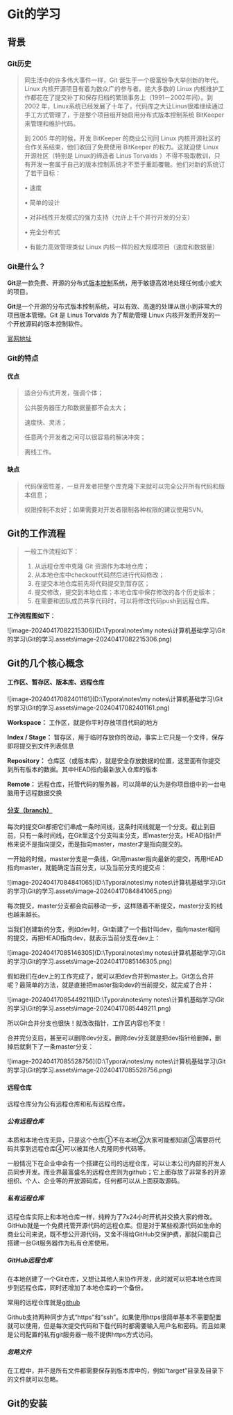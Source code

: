 # Git的学习

## 背景

### Git历史

> 同生活中的许多伟大事件一样，Git 诞生于一个极富纷争大举创新的年代。Linux 内核开源项目有着为数众广的参与者。绝大多数的 Linux 内核维护工作都花在了提交补丁和保存归档的繁琐事务上（1991－2002年间）。到 2002 年，Linux系统已经发展了十年了，代码库之大让Linus很难继续通过手工方式管理了，于是整个项目组开始启用分布式版本控制系统 BitKeeper 来管理和维护代码。
>
> 到 2005 年的时候，开发 BitKeeper 的商业公司同 Linux 内核开源社区的合作关系结束，他们收回了免费使用 BitKeeper 的权力。这就迫使 Linux 开源社区（特别是 Linux的缔造者 Linus Torvalds ）不得不吸取教训，只有开发一套属于自己的版本控制系统才不至于重蹈覆辙。他们对新的系统订了若干目标：
>
> • 速度
>
> • 简单的设计
>
> • 对非线性开发模式的强力支持（允许上千个并行开发的分支）
>
> • 完全分布式
>
> • 有能力高效管理类似 Linux 内核一样的超大规模项目（速度和数据量）

### Git是什么？

**Git**是一款免费、开源的分布式[版本控制](https://blog.csdn.net/ThinkWon/article/details/101449228)系统，用于敏捷高效地处理任何或小或大的项目。

**Git**是一个开源的分布式版本控制系统，可以有效、高速的处理从很小到非常大的项目版本管理。Git 是 Linus Torvalds 为了帮助管理 Linux 内核开发而开发的一个开放源码的版本控制软件。

[官网地址](https://git-scm.com/)

### Git的特点

#### 优点

> 适合分布式开发，强调个体；
>
> 公共服务器压力和数据量都不会太大；
>
> 速度快、灵活；
>
> 任意两个开发者之间可以很容易的解决冲突；
>
> 离线工作。

#### 缺点

> 代码保密性差，一旦开发者把整个库克隆下来就可以完全公开所有代码和版本信息；
>
> 权限控制不友好；如果需要对开发者限制各种权限的建议使用SVN。

## Git的工作流程

> 一般工作流程如下：
>
> 1. 从远程仓库中克隆 Git 资源作为本地仓库；
> 2. 从本地仓库中checkout代码然后进行代码修改；
> 3. 在提交本地仓库前先将代码提交到暂存区；
> 4. 提交修改，提交到本地仓库；本地仓库中保存修改的各个历史版本；
> 5. 在需要和团队成员共享代码时，可以将修改代码push到远程仓库。

**工作流程图如下**：

![image-20240417082215306](D:\Typora\notes\my notes\计算机基础学习\Git的学习\Git的学习.assets\image-20240417082215306.png)

## Git的几个核心概念

#### 工作区、暂存区、版本库、远程仓库

![image-20240417082401161](D:\Typora\notes\my notes\计算机基础学习\Git的学习\Git的学习.assets\image-20240417082401161.png)

**Workspace：** 工作区，就是你平时存放项目代码的地方

**Index / Stage：** 暂存区，用于临时存放你的改动，事实上它只是一个文件，保存即将提交到文件列表信息

**Repository：** 仓库区（或版本库），就是安全存放数据的位置，这里面有你提交到所有版本的数据。其中HEAD指向最新放入仓库的版本

**Remote：** 远程仓库，托管代码的服务器，可以简单的认为是你项目组中的一台电脑用于远程数据交换

#### [分支（branch）](https://zhuanlan.zhihu.com/p/268687184)

每次的提交Git都把它们串成一条时间线，这条时间线就是一个分支。截止到目前，只有一条时间线，在Git里这个分支叫主分支，即master分支。HEAD指针严格来说不是指向提交，而是指向master，master才是指向提交的。

一开始的时候，master分支是一条线，Git用master指向最新的提交，再用HEAD指向master，就能确定当前分支，以及当前分支的提交点：

![image-20240417084841065](D:\Typora\notes\my notes\计算机基础学习\Git的学习\Git的学习.assets\image-20240417084841065.png)

每次提交，master分支都会向前移动一步，这样随着不断提交，master分支的线也越来越长。

当我们创建新的分支，例如dev时，Git新建了一个指针叫dev，指向master相同的提交，再把HEAD指向dev，就表示当前分支在dev上：

![image-20240417085146305](D:\Typora\notes\my notes\计算机基础学习\Git的学习\Git的学习.assets\image-20240417085146305.png)

假如我们在dev上的工作完成了，就可以把dev合并到master上。Git怎么合并呢？最简单的方法，就是直接把master指向dev的当前提交，就完成了合并：

![image-20240417085449211](D:\Typora\notes\my notes\计算机基础学习\Git的学习\Git的学习.assets\image-20240417085449211.png)

所以Git合并分支也很快！就改改指针，工作区内容也不变！

合并完分支后，甚至可以删除dev分支。删除dev分支就是把dev指针给删掉，删掉后就剩下了一条master分支：

![image-20240417085528756](D:\Typora\notes\my notes\计算机基础学习\Git的学习\Git的学习.assets\image-20240417085528756.png)

#### 远程仓库

远程仓库分为公有远程仓库和私有远程仓库。

##### 公有远程仓库

本质和本地仓库无异，只是这个仓库①不在本地②大家可能都知道③需要将代码共享到远程仓库④可以被其他人克隆同步代码等。

一般情况下在企业中会有一个搭建在公司的远程仓库，可以让本公司内部的开发人员同步开发。而业界最富盛名的远程仓库则为github；它上面存放了非常多的开源组织、个人、企业等的开放源码库，任何都可以从上面获取源码。

##### 私有远程仓库

远程仓库实际上和本地仓库一样，纯粹为了7x24小时开机并交换大家的修改。GitHub就是一个免费托管开源代码的远程仓库。但是对于某些视源代码如生命的商业公司来说，既不想公开源代码，又舍不得给GitHub交保护费，那就只能自己搭建一台Git服务器作为私有仓库使用。

##### GitHub远程仓库

在本地创建了一个Git仓库，又想让其他人来协作开发，此时就可以把本地仓库同步到远程仓库，同时还增加了本地仓库的一个备份。

常用的远程仓库就是[github](https://github.com/)

Github支持两种同步方式“https”和“ssh”。如果使用https很简单基本不需要配置就可以使用，但是每次提交代码和下载代码时都需要输入用户名和密码。而且如果是公司配置的私有git服务器一般不提供https方式访问。

##### 忽略文件

在工程中，并不是所有文件都需要保存到版本库中的，例如“target”目录及目录下的文件就可以忽略。

## Git的安装

